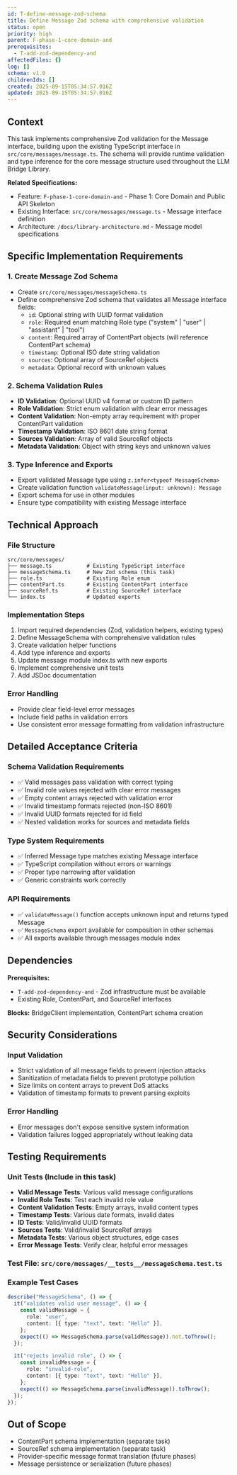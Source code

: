 ```yaml
---
id: T-define-message-zod-schema
title: Define Message Zod schema with comprehensive validation
status: open
priority: high
parent: F-phase-1-core-domain-and
prerequisites:
  - T-add-zod-dependency-and
affectedFiles: {}
log: []
schema: v1.0
childrenIds: []
created: 2025-09-15T05:34:57.016Z
updated: 2025-09-15T05:34:57.016Z
---
```


## Context

This task implements comprehensive Zod validation for the Message interface, building upon the existing TypeScript interface in `src/core/messages/message.ts`. The schema will provide runtime validation and type inference for the core message structure used throughout the LLM Bridge Library.

**Related Specifications:**

- Feature: `F-phase-1-core-domain-and` - Phase 1: Core Domain and Public API Skeleton
- Existing Interface: `src/core/messages/message.ts` - Message interface definition
- Architecture: `/docs/library-architecture.md` - Message model specifications

## Specific Implementation Requirements

### 1. Create Message Zod Schema

- Create `src/core/messages/messageSchema.ts`
- Define comprehensive Zod schema that validates all Message interface fields:
  - `id`: Optional string with UUID format validation
  - `role`: Required enum matching Role type ("system" | "user" | "assistant" | "tool")
  - `content`: Required array of ContentPart objects (will reference ContentPart schema)
  - `timestamp`: Optional ISO date string validation
  - `sources`: Optional array of SourceRef objects
  - `metadata`: Optional record with unknown values

### 2. Schema Validation Rules

- **ID Validation**: Optional UUID v4 format or custom ID pattern
- **Role Validation**: Strict enum validation with clear error messages
- **Content Validation**: Non-empty array requirement with proper ContentPart validation
- **Timestamp Validation**: ISO 8601 date string format
- **Sources Validation**: Array of valid SourceRef objects
- **Metadata Validation**: Object with string keys and unknown values

### 3. Type Inference and Exports

- Export validated Message type using `z.infer<typeof MessageSchema>`
- Create validation function `validateMessage(input: unknown): Message`
- Export schema for use in other modules
- Ensure type compatibility with existing Message interface

## Technical Approach

### File Structure

```
src/core/messages/
├── message.ts           # Existing TypeScript interface
├── messageSchema.ts     # New Zod schema (this task)
├── role.ts              # Existing Role enum
├── contentPart.ts       # Existing ContentPart interface
├── sourceRef.ts         # Existing SourceRef interface
└── index.ts             # Updated exports
```

### Implementation Steps

1. Import required dependencies (Zod, validation helpers, existing types)
2. Define MessageSchema with comprehensive validation rules
3. Create validation helper functions
4. Add type inference and exports
5. Update message module index.ts with new exports
6. Implement comprehensive unit tests
7. Add JSDoc documentation

### Error Handling

- Provide clear field-level error messages
- Include field paths in validation errors
- Use consistent error message formatting from validation infrastructure

## Detailed Acceptance Criteria

### Schema Validation Requirements

- ✅ Valid messages pass validation with correct typing
- ✅ Invalid role values rejected with clear error messages
- ✅ Empty content arrays rejected with validation error
- ✅ Invalid timestamp formats rejected (non-ISO 8601)
- ✅ Invalid UUID formats rejected for id field
- ✅ Nested validation works for sources and metadata fields

### Type System Requirements

- ✅ Inferred Message type matches existing Message interface
- ✅ TypeScript compilation without errors or warnings
- ✅ Proper type narrowing after validation
- ✅ Generic constraints work correctly

### API Requirements

- ✅ `validateMessage()` function accepts unknown input and returns typed Message
- ✅ `MessageSchema` export available for composition in other schemas
- ✅ All exports available through messages module index

## Dependencies

**Prerequisites:**

- `T-add-zod-dependency-and` - Zod infrastructure must be available
- Existing Role, ContentPart, and SourceRef interfaces

**Blocks:** BridgeClient implementation, ContentPart schema creation

## Security Considerations

### Input Validation

- Strict validation of all message fields to prevent injection attacks
- Sanitization of metadata fields to prevent prototype pollution
- Size limits on content arrays to prevent DoS attacks
- Validation of timestamp formats to prevent parsing exploits

### Error Handling

- Error messages don't expose sensitive system information
- Validation failures logged appropriately without leaking data

## Testing Requirements

### Unit Tests (Include in this task)

- **Valid Message Tests**: Various valid message configurations
- **Invalid Role Tests**: Test each invalid role value
- **Content Validation Tests**: Empty arrays, invalid content types
- **Timestamp Tests**: Various date formats, invalid dates
- **ID Tests**: Valid/invalid UUID formats
- **Sources Tests**: Valid/invalid SourceRef arrays
- **Metadata Tests**: Various object structures, edge cases
- **Error Message Tests**: Verify clear, helpful error messages

### Test File: `src/core/messages/__tests__/messageSchema.test.ts`

### Example Test Cases

```typescript
describe("MessageSchema", () => {
  it("validates valid user message", () => {
    const validMessage = {
      role: "user",
      content: [{ type: "text", text: "Hello" }],
    };
    expect(() => MessageSchema.parse(validMessage)).not.toThrow();
  });

  it("rejects invalid role", () => {
    const invalidMessage = {
      role: "invalid-role",
      content: [{ type: "text", text: "Hello" }],
    };
    expect(() => MessageSchema.parse(invalidMessage)).toThrow();
  });
});
```

## Out of Scope

- ContentPart schema implementation (separate task)
- SourceRef schema implementation (separate task)
- Provider-specific message format translation (future phases)
- Message persistence or serialization (future phases)
